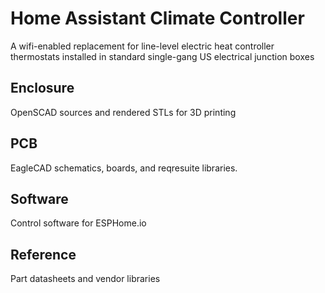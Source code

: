 # Home Assistant Climate Controller

A wifi-enabled replacement for line-level electric heat controller thermostats installed in standard single-gang US electrical junction boxes

## Enclosure

OpenSCAD sources and rendered STLs for 3D printing

## PCB

EagleCAD schematics, boards, and reqresuite libraries.

## Software

Control software for ESPHome.io

## Reference

Part datasheets and vendor libraries